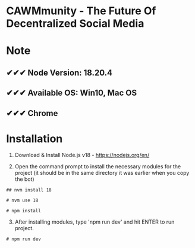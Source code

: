 # ##################################
#
# CAWMmunity - The Future Of Decentralized Social Media

# Note
## ✔✔✔ Node Version: 18.20.4
## ✔✔✔ Available OS: Win10, Mac OS
## ✔✔✔ Chrome

# Installation


1) Download & Install Node.js v18 - https://nodejs.org/en/

2) Open the command prompt to install the necessary modules for the project (it should be in the same directory it was earlier when you copy the bot)

```
## nvm install 18
```

```
# nvm use 18
```

```
# npm install
```

3) After installing modules, type 'npm run dev' and hit ENTER to run project.

```
# npm run dev
```